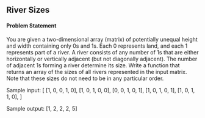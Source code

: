 ## River Sizes

#### Problem Statement

You are given a two-dimensional array (matrix) of potentially unequal height and width containing only 0s and 1s. Each 0 represents land, and each 1 represents
part of a river. A river consists of any number of 1s that are either horizontally or vertically adjacent (but not diagonally adjacent). The number of adjacent 1s
forming a river determine its size. Write a function that returns an array of the sizes of all rivers represented in the input matrix. Note that these sizes do not need
to be in any particular order.

Sample input:
[
[1, 0, 0, 1, 0],
[1, 0, 1, 0, 0],
[0, 0, 1, 0, 1],
[1, 0, 1, 0, 1],
[1, 0, 1, 1, 0],
]

Sample output: [1, 2, 2, 2, 5]
